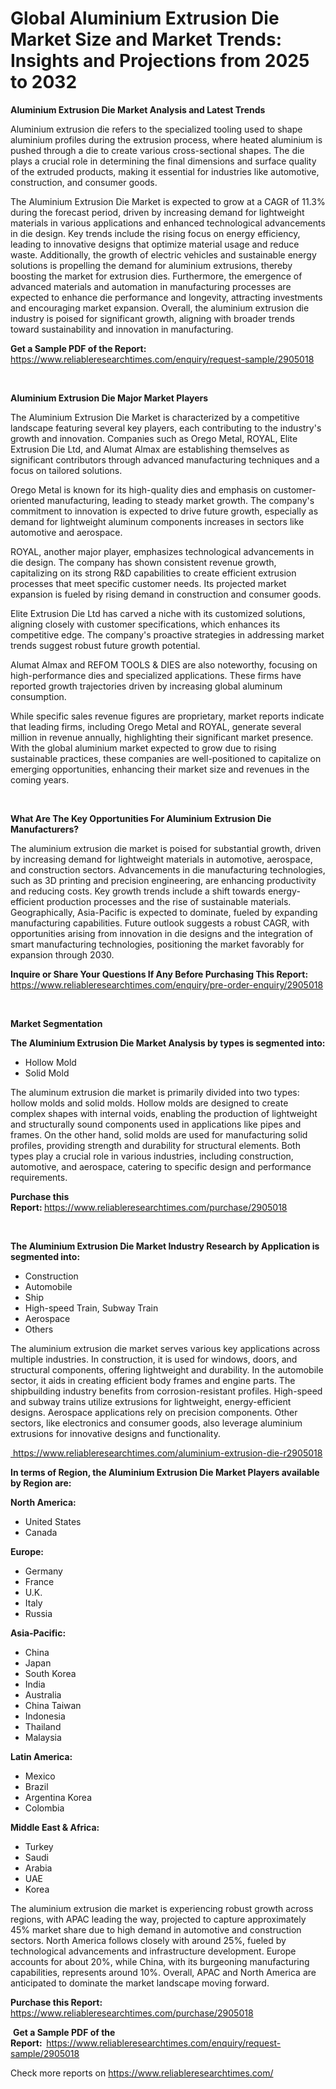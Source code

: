 <p><h1>Global Aluminium Extrusion Die Market Size and Market Trends: Insights and Projections from 2025 to 2032</h1></p><p><strong>Aluminium Extrusion Die Market Analysis and Latest Trends</strong></p>
<p><p>Aluminium extrusion die refers to the specialized tooling used to shape aluminium profiles during the extrusion process, where heated aluminium is pushed through a die to create various cross-sectional shapes. The die plays a crucial role in determining the final dimensions and surface quality of the extruded products, making it essential for industries like automotive, construction, and consumer goods.</p><p>The Aluminium Extrusion Die Market is expected to grow at a CAGR of 11.3% during the forecast period, driven by increasing demand for lightweight materials in various applications and enhanced technological advancements in die design. Key trends include the rising focus on energy efficiency, leading to innovative designs that optimize material usage and reduce waste. Additionally, the growth of electric vehicles and sustainable energy solutions is propelling the demand for aluminium extrusions, thereby boosting the market for extrusion dies. Furthermore, the emergence of advanced materials and automation in manufacturing processes are expected to enhance die performance and longevity, attracting investments and encouraging market expansion. Overall, the aluminium extrusion die industry is poised for significant growth, aligning with broader trends toward sustainability and innovation in manufacturing.</p></p>
<p><strong>Get a Sample PDF of the Report:&nbsp;</strong> <a href="https://www.reliableresearchtimes.com/enquiry/request-sample/2905018?utm_campaign=3290&utm_medium=2&utm_source=Github&utm_content=ia&utm_term=12032025&utm_id=aluminium-extrusion-die">https://www.reliableresearchtimes.com/enquiry/request-sample/2905018</a></p>
<p>&nbsp;</p>
<p><strong>Aluminium Extrusion Die Major Market Players</strong></p>
<p><p>The Aluminium Extrusion Die Market is characterized by a competitive landscape featuring several key players, each contributing to the industry's growth and innovation. Companies such as Orego Metal, ROYAL, Elite Extrusion Die Ltd, and Alumat Almax are establishing themselves as significant contributors through advanced manufacturing techniques and a focus on tailored solutions.</p><p>Orego Metal is known for its high-quality dies and emphasis on customer-oriented manufacturing, leading to steady market growth. The company's commitment to innovation is expected to drive future growth, especially as demand for lightweight aluminum components increases in sectors like automotive and aerospace.</p><p>ROYAL, another major player, emphasizes technological advancements in die design. The company has shown consistent revenue growth, capitalizing on its strong R&D capabilities to create efficient extrusion processes that meet specific customer needs. Its projected market expansion is fueled by rising demand in construction and consumer goods.</p><p>Elite Extrusion Die Ltd has carved a niche with its customized solutions, aligning closely with customer specifications, which enhances its competitive edge. The company's proactive strategies in addressing market trends suggest robust future growth potential.</p><p>Alumat Almax and REFOM TOOLS & DIES are also noteworthy, focusing on high-performance dies and specialized applications. These firms have reported growth trajectories driven by increasing global aluminum consumption.</p><p>While specific sales revenue figures are proprietary, market reports indicate that leading firms, including Orego Metal and ROYAL, generate several million in revenue annually, highlighting their significant market presence. With the global aluminium market expected to grow due to rising sustainable practices, these companies are well-positioned to capitalize on emerging opportunities, enhancing their market size and revenues in the coming years.</p></p>
<p>&nbsp;</p>
<p><strong>What Are The Key Opportunities For Aluminium Extrusion Die Manufacturers?</strong></p>
<p><p>The aluminium extrusion die market is poised for substantial growth, driven by increasing demand for lightweight materials in automotive, aerospace, and construction sectors. Advancements in die manufacturing technologies, such as 3D printing and precision engineering, are enhancing productivity and reducing costs. Key growth trends include a shift towards energy-efficient production processes and the rise of sustainable materials. Geographically, Asia-Pacific is expected to dominate, fueled by expanding manufacturing capabilities. Future outlook suggests a robust CAGR, with opportunities arising from innovation in die designs and the integration of smart manufacturing technologies, positioning the market favorably for expansion through 2030.</p></p>
<p><strong>Inquire or Share Your Questions If Any Before Purchasing This Report:</strong> <a href="https://www.reliableresearchtimes.com/enquiry/pre-order-enquiry/2905018?utm_campaign=3290&utm_medium=2&utm_source=Github&utm_content=ia&utm_term=12032025&utm_id=aluminium-extrusion-die">https://www.reliableresearchtimes.com/enquiry/pre-order-enquiry/2905018</a></p>
<p>&nbsp;</p>
<p><strong>Market Segmentation</strong></p>
<p><strong>The Aluminium Extrusion Die Market Analysis by types is segmented into:</strong></p>
<p><ul><li>Hollow Mold</li><li>Solid Mold</li></ul></p>
<p><p>The aluminum extrusion die market is primarily divided into two types: hollow molds and solid molds. Hollow molds are designed to create complex shapes with internal voids, enabling the production of lightweight and structurally sound components used in applications like pipes and frames. On the other hand, solid molds are used for manufacturing solid profiles, providing strength and durability for structural elements. Both types play a crucial role in various industries, including construction, automotive, and aerospace, catering to specific design and performance requirements.</p></p>
<p><strong>Purchase this Report:&nbsp;</strong><a href="https://www.reliableresearchtimes.com/purchase/2905018?utm_campaign=3290&utm_medium=2&utm_source=Github&utm_content=ia&utm_term=12032025&utm_id=aluminium-extrusion-die">https://www.reliableresearchtimes.com/purchase/2905018</a></p>
<p>&nbsp;</p>
<p><strong>The Aluminium Extrusion Die Market Industry Research by Application is segmented into:</strong></p>
<p><ul><li>Construction</li><li>Automobile</li><li>Ship</li><li>High-speed Train, Subway Train</li><li>Aerospace</li><li>Others</li></ul></p>
<p><p>The aluminium extrusion die market serves various key applications across multiple industries. In construction, it is used for windows, doors, and structural components, offering lightweight and durability. In the automobile sector, it aids in creating efficient body frames and engine parts. The shipbuilding industry benefits from corrosion-resistant profiles. High-speed and subway trains utilize extrusions for lightweight, energy-efficient designs. Aerospace applications rely on precision components. Other sectors, like electronics and consumer goods, also leverage aluminium extrusions for innovative designs and functionality.</p></p>
<p><a href="https://www.reliableresearchtimes.com/aluminium-extrusion-die-r2905018?utm_campaign=3290&utm_medium=2&utm_source=Github&utm_content=ia&utm_term=12032025&utm_id=aluminium-extrusion-die">&nbsp;https://www.reliableresearchtimes.com/aluminium-extrusion-die-r2905018</a></p>
<p><strong>In terms of Region, the Aluminium Extrusion Die Market Players available by Region are:</strong></p>
<p>
    <p> <strong> North America: </strong>
        <ul>
            <li>United States</li>
            <li>Canada</li>
        </ul>
        </p> 
    <p> <strong> Europe: </strong>
        <ul>
            <li>Germany</li>
            <li>France</li>
            <li>U.K.</li>
            <li>Italy</li>
            <li>Russia</li>
        </ul>
        </p> 
    <p> <strong> Asia-Pacific: </strong>
        <ul>
            <li>China</li>
            <li>Japan</li>
            <li>South Korea</li>
            <li>India</li>
            <li>Australia</li>
            <li>China Taiwan</li>
            <li>Indonesia</li>
            <li>Thailand</li>
            <li>Malaysia</li>
        </ul>
        </p> 
    <p> <strong> Latin America: </strong>
        <ul>
            <li>Mexico</li>
            <li>Brazil</li>
            <li>Argentina Korea</li>
            <li>Colombia</li>
        </ul>
        </p> 
    <p> <strong> Middle East & Africa: </strong>
        <ul>
            <li>Turkey</li>
            <li>Saudi</li>
            <li>Arabia</li>
            <li>UAE</li>
            <li>Korea</li>
        </ul>
    </p>
    </p>
<p><p>The aluminium extrusion die market is experiencing robust growth across regions, with APAC leading the way, projected to capture approximately 45% market share due to high demand in automotive and construction sectors. North America follows closely with around 25%, fueled by technological advancements and infrastructure development. Europe accounts for about 20%, while China, with its burgeoning manufacturing capabilities, represents around 10%. Overall, APAC and North America are anticipated to dominate the market landscape moving forward.</p></p>
<p><strong>Purchase this Report: </strong><a href="https://www.reliableresearchtimes.com/purchase/2905018?utm_campaign=3290&utm_medium=2&utm_source=Github&utm_content=ia&utm_term=12032025&utm_id=aluminium-extrusion-die">https://www.reliableresearchtimes.com/purchase/2905018</a></p>
<p>&nbsp;<strong>Get a Sample PDF of the Report:&nbsp;&nbsp;</strong><a href="https://www.reliableresearchtimes.com/enquiry/request-sample/2905018?utm_campaign=3290&utm_medium=2&utm_source=Github&utm_content=ia&utm_term=12032025&utm_id=aluminium-extrusion-die">https://www.reliableresearchtimes.com/enquiry/request-sample/2905018</a></p>
<p><strong></strong></p>
<p>Check more reports on <a href="https://www.reliableresearchtimes.com/?utm_campaign=3290&utm_medium=2&utm_source=Github&utm_content=ia&utm_term=12032025&utm_id=aluminium-extrusion-die">https://www.reliableresearchtimes.com/</a></p>